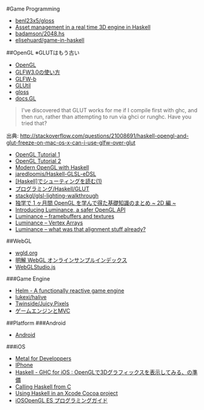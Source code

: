 #Game Programming
* [benl23x5/gloss](https://github.com/benl23x5/gloss)
* [Asset management in a real time 3D engine in Haskell](http://phaazon.blogspot.fr/2015/06/asset-management-in-real-time-3d-engine.html)
* [badamson/2048.hs](https://github.com/badamson/2048.hs)
* [elisehuard/game-in-haskell](https://github.com/elisehuard/game-in-haskell)

##OpenGL
※GLUTはもう古い
* [OpenGL](https://hackage.haskell.org/package/OpenGL)
* [GLFW3.0の使い方](http://marina.sys.wakayama-u.ac.jp/~tokoi/GLFW.pdf)
* [GLFW-b](https://hackage.haskell.org/package/GLFW-b)
* [GLUtil](https://hackage.haskell.org/package/GLUtil)
* [gloss](http://hackage.haskell.org/package/gloss)
* [docs.GL](http://docs.gl/)

> I've discovered that GLUT works for me if I compile first with ghc, and then run, rather than attempting to run via ghci or runghc. Have you tried that?

出典: <http://stackoverflow.com/questions/21008691/haskell-opengl-and-glut-freeze-on-mac-os-x-can-i-use-glfw-over-glut>

* [OpenGL Tutorial 1](https://wiki.haskell.org/OpenGLTutorial1)
* [OpenGL Tutorial 2](https://wiki.haskell.org/OpenGLTutorial2)
* [Modern OpenGL with Haskell](http://www.arcadianvisions.com/blog/?p=224)
* [jaredloomis/Haskell-GLSL-eDSL](https://github.com/jaredloomis/Haskell-GLSL-eDSL)
* [[Haskell]でシューティングを読む(1)](http://d.hatena.ne.jp/h_sakurai/20050727)
* [プログラミング/Haskell/GLUT](http://www.f13g.com/%a5%d7%a5%ed%a5%b0%a5%e9%a5%df%a5%f3%a5%b0/Haskell/GLUT/)
* [stackgl/glsl-lighting-walkthrough](https://github.com/stackgl/glsl-lighting-walkthrough)
* [独学で 1 ヶ月間 OpenGL を学んで得た基礎知識のまとめ ~ 2D 編 ~](http://tkengo.github.io/blog/2014/12/20/opengl-es-2-2d-knowledge-0/)
* [Introducing Luminance, a safer OpenGL API](http://phaazon.blogspot.fr/2015/07/introducing-luminance-safer-opengl-api.html)
* [Luminance – framebuffers and textures](http://phaazon.blogspot.jp/2015/08/luminance-framebuffers-and-textures.html)
* [Luminance – Vertex Arrays](http://phaazon.blogspot.jp/2015/08/luminance-vertex-arrays.html)
* [Luminance – what was that alignment stuff already?](http://phaazon.blogspot.jp/2015/08/luminance-what-was-that-alignment-stuff.html)

##WebGL
* [wgld.org](http://wgld.org/)
* [明解 WebGL オンラインサンプルインデックス](http://book.wgld.org/rf/)
* [WebGLStudio.js](http://webglstudio.org/)

###Game Engine
* [Helm - A functionally reactive game engine](http://helm-engine.org/)
* [lukexi/halive](https://github.com/lukexi/halive)
* [Twinside/Juicy.Pixels](https://github.com/Twinside/Juicy.Pixels)
* [ゲームエンジンとMVC](http://www.slideshare.net/AimingStudy/mvc-36317215)

##Platform
###Android
* [Android](https://wiki.haskell.org/Android)

###iOS
* [Metal for Developpers](https://developer.apple.com/metal/)
* [IPhone](https://wiki.haskell.org/IPhone)
* [Haskell - GHC for iOS : OpenGLで3Dグラフィックスを表示してみる、の準備](http://blog.euphonictech.com/entry/2015/03/01/194126)
* [Calling Haskell from C](https://wiki.haskell.org/Calling_Haskell_from_C)
* [Using Haskell in an Xcode Cocoa project](https://wiki.haskell.org/Using_Haskell_in_an_Xcode_Cocoa_project)
* [iOSOpenGL ES プログラミングガイド](https://developer.apple.com/jp/documentation/OpenGLES_ProgrammingGuide.pdf)
